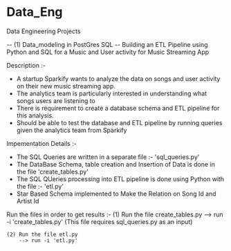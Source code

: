 # Data_Eng
Data Engineering Projects

-- (1) Data_modeling in PostGres SQL
        -- Building an ETL Pipeline using Python and SQL for a Music and User activity for Music Streaming App
        
        
Description :-
  - A startup Sparkify wants to analyze the data on songs and user activity on their new music streaming app.
  - The analytics team is particularly interested in understanding what songs users are listening to
  - There is requirement to create a database schema and ETL pipeline for this analysis.
  - Should be able to test the database and ETL pipeline by running queries given the analytics team from Sparkify
  
  
Impementation Details :-
  - The SQL Queries are written in a separate file :- 'sql_queries.py'
  - The DataBase Schema, table creation and Insertion of Data is done in the file 'create_tables.py'
  - The SQL QUeries processing into ETL pipeline is done using Python with the file :- 'etl.py'
  - Star Based Schema implemented to Make the Relation on Song Id and Artist Id
  
  Run the files in order to get results :-
    (1) Run the file create_tables.py
        --> run -i 'create_tables.py'  (This file requires sql_queries.py as an input)
     
    (2) Run the file etl.py
        --> run -i 'etl.py' 
